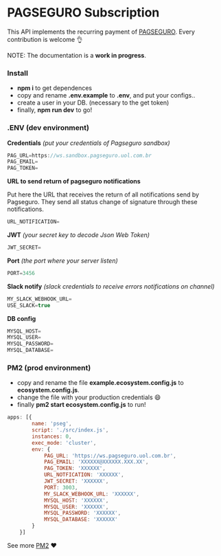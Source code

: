 # PAGSEGURO Subscription
This API implements the recurring payment of [PAGSEGURO](https://dev.pagseguro.uol.com.br/docs/pagamento-recorrente). Every contribution is welcome :ok_hand:

NOTE: The documentation is a **work in progress**.


### **Install**

+ **npm i** to get dependences
+ copy and rename **.env.example** to **.env**, and put your configs..
+ create a user in your DB. (necessary to the get token)
+ finally, **npm run dev** to go!


### **.ENV (dev environment)**

**Credentials**
*(put your credentials of Pagseguro sandbox)*
```js
PAG_URL=https://ws.sandbox.pagseguro.uol.com.br
PAG_EMAIL=
PAG_TOKEN=
```

**URL to send return of pagseguro notifications**

Put here the URL that receives the return of all notifications send by Pagseguro. They send all status change of signature through these notifications.
```js
URL_NOTIFICATION=
```

**JWT**
*(your secret key to decode Json Web Token)*
```js
JWT_SECRET=
```

**Port**
*(the port where your server listen)*
```js
PORT=3456
```

**Slack notify**
*(slack credentials to receive errors notifications on channel)*
```js
MY_SLACK_WEBHOOK_URL=
USE_SLACK=true
```

**DB config**
```js
MYSQL_HOST=
MYSQL_USER=
MYSQL_PASSWORD=
MYSQL_DATABASE=
```


### **PM2 (prod environment)**

+ copy and rename the file **example.ecosystem.config.js** to **ecosystem.config.js**.
+ change the file with your production credentials :smile:
+ finally **pm2 start ecosystem.config.js** to run!

```js
apps: [{
        name: 'pseg',
        script: './src/index.js',
        instances: 0,
        exec_mode: 'cluster',
        env: {
            PAG_URL: 'https://ws.pagseguro.uol.com.br',
            PAG_EMAIL: 'XXXXXX@XXXXXX.XXX.XX',
            PAG_TOKEN: 'XXXXXX',
            URL_NOTFICATION: 'XXXXXX',
            JWT_SECRET: 'XXXXXX',
            PORT: 3003,
            MY_SLACK_WEBHOOK_URL: 'XXXXXX',
            MYSQL_HOST: 'XXXXXX',
            MYSQL_USER: 'XXXXXX',
            MYSQL_PASSWORD: 'XXXXXX',
            MYSQL_DATABASE: 'XXXXXX'
        }
    }]
```

See more [PM2](https://github.com/Unitech/pm2) :heart:
